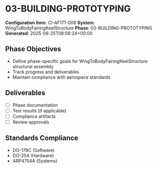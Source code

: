 # 03-BUILDING-PROTOTYPING

**Configuration Item**: CI-AF171-008
**System**: WingToBodyFairingKeelStructure
**Phase**: 03-BUILDING-PROTOTYPING
**Generated**: 2025-08-25T08:06:24+00:00

## Phase Objectives
- Define phase-specific goals for WingToBodyFairingKeelStructure structural assembly
- Track progress and deliverables
- Maintain compliance with aerospace standards

## Deliverables
- [ ] Phase documentation
- [ ] Test results (if applicable)
- [ ] Compliance artifacts
- [ ] Review approvals

## Standards Compliance
- DO-178C (Software)
- DO-254 (Hardware)
- ARP4754A (Systems)

